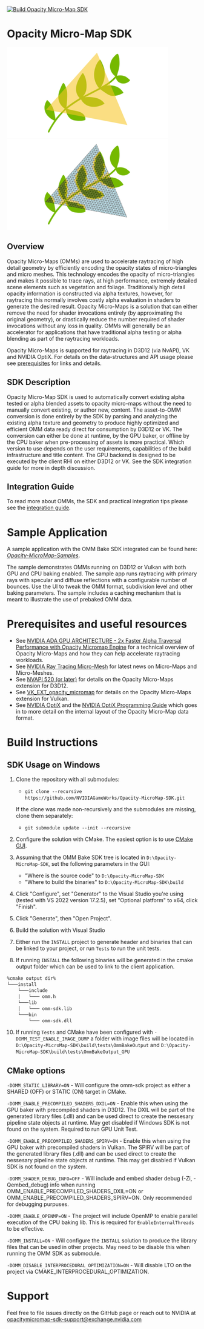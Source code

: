 [![Build Opacity Micro-Map SDK](https://github.com/NVIDIAGameWorks/Opacity-MicroMap-SDK/actions/workflows/build.yml/badge.svg?branch=main&event=push)](https://github.com/NVIDIAGameWorks/Opacity-MicroMap-SDK/actions/workflows/build.yml)

# Opacity Micro-Map SDK

![shader execution without OMMs](docs/images/header/omm_off_85.png)
![shader with OMMs](docs/images/header/omm_on_85.png)

## Overview
Opacity Micro-Maps (OMMs) are used to accelerate raytracing of high detail geometry by efficiently encoding the opacity states of micro-triangles and micro meshes. This technology encodes the opacity of micro-triangles and makes it possible to trace rays, at high performance, extremely detailed scene elements such as vegetation and foliage. Traditionally high detail opacity information is constructed via alpha textures, however, for raytracing this normally involves costly alpha evaluation in shaders to generate the desired result. Opacity Micro-Maps is a solution that can either remove the need for shader invocations entirely (by approximating the original geometry), or drastically reduce the number required of shader invocations without any loss in quality. OMMs will generally be an accelerator for applications that have traditional alpha testing or alpha blending as part of the raytracing workloads.

Opacity Micro-Maps is supported for raytracing in D3D12 (via NvAPI), VK and NVIDIA OptiX. For details on the data-structures and API usage please see [prerequisites](#prerequisites-and-useful-resources) for links and details.

## SDK Description
Opacity Micro-Map SDK is used to automatically convert existing alpha tested or alpha blended assets to opacity micro-maps without the need to manually convert existing, or author new, content. The asset-to-OMM conversion is done entirely by the SDK by parsing and analyzing the existing alpha texture and geometry to produce highly optimized and efficient OMM data ready direct for consumption by D3D12 or VK. The conversion can either be done at runtime, by the GPU baker, or offline by the CPU baker when pre-processing of assets is more practical. Which version to use depends on the user requirements, capabilities of the build infrastructure and title content. The GPU backend is designed to be executed by the client RHI on either D3D12 or VK. See the SDK integration guide for more in depth discussion. 

## Integration Guide
To read more about OMMs, the SDK and practical integration tips please see the [integration guide](docs/integration_guide.md).


# Sample Application
A sample application with the OMM Bake SDK integrated can be found here: *[Opacity-MicroMap-Samples](https://github.com/NVIDIAGameWorks/Opacity-MicroMap-Samples)*.

The sample demonstrates OMMs running on D3D12 or Vulkan with both GPU and CPU baking enabled. The sample app runs raytracing with primary rays with specular and diffuse reflections with a configurable number of bounces. Use the UI to tweak the OMM format, subdivision level and other baking parameters. The sample includes a caching mechanism that is meant to illustrate the use of prebaked OMM data.

# Prerequisites and useful resources
- See [NVIDIA ADA GPU ARCHITECTURE - 2x Faster Alpha Traversal Performance with Opacity Micromap Engine](https://images.nvidia.com/aem-dam/Solutions/geforce/ada/nvidia-ada-gpu-architecture.pdf) for a technical overview of Opacity Micro-Maps and how they can help accelerate raytracing workloads.
- See [NVIDIA Ray Tracing Micro-Mesh](https://developer.nvidia.com/rtx/ray-tracing/micro-mesh) for latest news on Micro-Maps and Micro-Meshes.
- See [NVAPI 520 (or later)](https://developer.nvidia.com/rtx/path-tracing/nvapi/get-started) for details on the Opacity Micro-Maps extension for D3D12.
- See [VK_EXT_opacity_micromap](https://github.com/KhronosGroup/Vulkan-Docs/blob/main/chapters/VK_EXT_opacity_micromap/micromaps.adoc) for details on the Opacity Micro-Maps extension for Vulkan.
- See [NVIDIA OptiX](https://developer.nvidia.com/designworks/optix/download) and the [NVIDIA OptiX Programming Guide](https://raytracing-docs.nvidia.com/optix7/guide/index.html#acceleration_structures#accelstruct-omm) which goes in to more detail on the internal layout of the Opacity Micro-Map data format.
# Build Instructions

## SDK Usage on Windows

1. Clone the repository with all submodules:
	- `git clone --recursive https://github.com/NVIDIAGameWorks/Opacity-MicroMap-SDK.git`

	If the clone was made non-recursively and the submodules are missing, clone them separately:

	- `git submodule update --init --recursive`
	
2. Configure the solution with CMake. The easiest option is to use [CMake GUI](https://cmake.org/download/).

3. Assuming that the OMM Bake SDK tree is located in `D:\Opacity-MicroMap-SDK`, set the following parameters in the GUI:
	- "Where is the source code" to `D:\Opacity-MicroMap-SDK`
	- "Where to build the binaries" to `D:\Opacity-MicroMap-SDK\build`

5. Click "Configure", set "Generator" to the Visual Studio you're using (tested with VS 2022 version 17.2.5), set "Optional platform" to x64, click "Finish".

6. Click "Generate", then "Open Project".

7. Build the solution with Visual Studio 

8. Either run the `INSTALL` project to generate header and binaries that can be linked to your project, or run `Tests` to run the unit tests.

9. If running ``INSTALL`` the following binaries will be generated in the cmake output folder which can be used to link to the client application.
```
%cmake output dir%
└───install
    └───include
    |   └─── omm.h
    └───lib
    │   └─── omm-sdk.lib
    └───bin
        └─── omm-sdk.dll
```
10. If running `Tests` and CMake have been configured with `-DOMM_TEST_ENABLE_IMAGE_DUMP` a folder with image files will be located in `D:\Opacity-MicroMap-SDK\build\tests\OmmBakeOutput` and  `D:\Opacity-MicroMap-SDK\build\tests\OmmBakeOutput_GPU`

## CMake options
`-DOMM_STATIC_LIBRARY=ON` - Will configure the omm-sdk project as either a SHARED (OFF) or STATIC (ON) target in CMake. 

`-DOMM_ENABLE_PRECOMPILED_SHADERS_DXIL=ON` - Enable this when using the GPU baker with precompiled shaders in D3D12. The DXIL will be part of the generated library files (.dll) and can be used direct to create the nessesary pipeline state objects at runtime. May get disabled if Windows SDK is not found on the system. Required to run GPU Unit Test.

`-DOMM_ENABLE_PRECOMPILED_SHADERS_SPIRV=ON` - Enable this when using the GPU baker with precompiled shaders in Vulkan. The SPIRV will be part of the generated library files (.dll) and can be used direct to create the nessesary pipeline state objects at runtime. This may get disabled if Vulkan SDK is not found on the system.

`-DOMM_SHADER_DEBUG_INFO=OFF` - Will include and embed shader debug (-Zi, -Qembed_debug) info when running OMM_ENABLE_PRECOMPILED_SHADERS_DXIL=ON or OMM_ENABLE_PRECOMPILED_SHADERS_SPIRV=ON. Only recommended for debugging purpuses.

`-DOMM_ENABLE_OPENMP=ON` - The project will include OpenMP to enable parallel execution of the CPU baking lib. This is required for ``EnableInternalThreads`` to be effective.

`-DOMM_INSTALL=ON` - Will configure the ``INSTALL`` solution to produce the library files that can be used in other projects. May need to be disable this when running the OMM SDK as submodule.

`-DOMM_DISABLE_INTERPROCEDURAL_OPTIMIZATION=ON` - Will disable LTO on the project via CMAKE_INTERPROCEDURAL_OPTIMIZATION.

# Support

Feel free to file issues directly on the GitHub page or reach out to NVIDIA at opacitymicromap-sdk-support@exchange.nvidia.com
